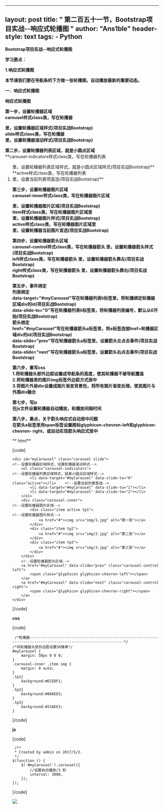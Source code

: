 
---
layout: post
title: " 第二百五十一节，Bootstrap项目实战--响应式轮播图 "
author: "Ans1ble"
header-style: text
tags:
      - Python
---


**Bootstrap项目实战--响应式轮播图**



**学习要点：**

**1.响应式轮播图**



**本节课我们要在导航条的下方做一张轮播图，自动播放最新的重要动态。**



**一．响应式轮播图**

**响应式轮播图**



**第一步，设置轮播器区域**  
 **carousel样式class类，写在轮播器 <div>里，设置轮播器区域样式(项目实战Bootstrap)**  
 **slide样式class类，写在轮播器 <div>里，设置轮播器滚动样式(项目实战Bootstrap)**



**第二步，设置轮播器列表区域，就是小圆点区域**  
 **carousel-indicators样式class类，写在轮播器列表
<ol>里，设置轮播器列表区域样式，就是小圆点区域样式(项目实战Bootstrap)**  
 **active样式class类，写在轮播器列表 <li>里，设置当前列表项首选(项目实战Bootstrap)**



**第三步，设置轮播器图片区域**  
 **carousel-inner样式class类，写在轮播器图片区域 <div>里，设置轮播器图片区域(项目实战Bootstrap)**  
 **item样式class类，写在轮播器图片区域里 <div>里，设置轮播器图片样式(项目实战Bootstrap)**  
 **active样式class类，写在轮播器图片区域里 <div>里，设置轮播器当前图片首选(项目实战Bootstrap)**



**第四步，设置轮播器箭头区域**  
 **carousel-control样式class类，写在轮播器箭头 <a>里，设置轮播器箭头样式(项目实战Bootstrap)**  
 **left样式class类，写在轮播器箭头 <a>里，设置轮播器箭头靠左(项目实战Bootstrap)**  
 **right样式class类，写在轮播器箭头 <a>里，设置轮播器箭头靠右(项目实战Bootstrap)**



**第五步，事件绑定**  
 **列表绑定**  
 **data-target="#myCarousel"写在轮播器列表li标签里，将轮播绑定轮播器区域div的id(项目实战Bootstrap)**  
 **data-slide-to="0"写在轮播器列表li标签里，将轮播器列表编号，默认从0开始(项目实战Bootstrap)**  
 **箭头绑定**  
 **href="#myCarousel"写在轮播器箭头a标签里，将a标签连接href=轮播器区域div的id(项目实战Bootstrap)**  
 **data-slide="prev"写在轮播器箭头a标签里，设置箭头左点击事件(项目实战Bootstrap)**  
 **data-slide="next"写在轮播器箭头a标签里，设置箭头右点击事件(项目实战Bootstrap)**



**第六步，重写css**  
 **1.将轮播器头部外边距设置成导航条的高度，使其轮播器不被导航覆盖**  
 **2.将轮播器里的图片img标签外边距方式居中**  
 **3.将图片外层div设置成图片渐变背景色，将所有图片渐变处理，使其图片与外围div融合**



**第七步，写js**  
 **在js文件设置轮播器自动播放，和播放间隔时间**



**第八步，重点，关于箭头响应式自动居中问题**  
 **在箭头a标签里用span标签设置图标glyphicon-chevron-left和glyphicon-chevron-
right，或自动实现箭头响应式居中**

**  html**

[code]

    <div id="myCarousel" class="carousel slide">                        <!--设置轮播器区域样式，设置轮播器滚动样式-->
        <ol class="carousel-indicators">                                <!--设置轮播器列表区域样式，就是小圆点区域样式-->
            <li data-target="#myCarousel" data-slide-to="0" class="active"></li>    <!--设置当前列表首选-->
            <li data-target="#myCarousel" data-slide-to="1"></li>
            <li data-target="#myCarousel" data-slide-to="2"></li>
        </ol>
        <div class="carousel-inner">                                    <!--设置轮播器图片区域-->
            <div class="item active tp1">                                <!--设置轮播器图片样式-->
                <a href="#"><img src="img/1.jpg" alt="第一张"></a>
            </div>
            <div class="item tp2">
                <a href="#"><img src="img/2.jpg" alt="第二张"></a>
            </div>
            <div class="item tp3">
                <a href="#"><img src="img/3.jpg" alt="第三张"></a>
            </div>
        </div>
        <!--设置轮播器箭头区域-->
        <a href="#myCarousel" data-slide="prev" class="carousel-control left">
            <span class="glyphicon glyphicon-chevron-left"></span>
        </a>
        <a href="#myCarousel" data-slide="next" class="carousel-control right">
            <span class="glyphicon glyphicon-chevron-right"></span>
        </a>
    </div>
[/code]

**css**

[code]

     /*轮播器--------------------------------------------------------------------------------------------------------------*/
    /*将轮播器头部外边距设置50像素*/
    #myCarousel {
        margin: 50px 0 0 0;
    }
    .carousel-inner .item img {
        margin: 0 auto;
    }
    .tp1{
        background:#ECEDF1;
    }
    .tp2{
        background:#88AED3;
    }
    .tp3{
        background:#22AEE3;
    }
[/code]

**js**

[code]

     /**
     * Created by admin on 2017/5/2.
     */
    $(function () {
        $('#myCarousel').carousel({
            //设置自动播放/3 秒
            interval: 3000,
        });
    });
[/code]

![](https://images2015.cnblogs.com/blog/955761/201705/955761-20170507162754867-980379828.gif)



